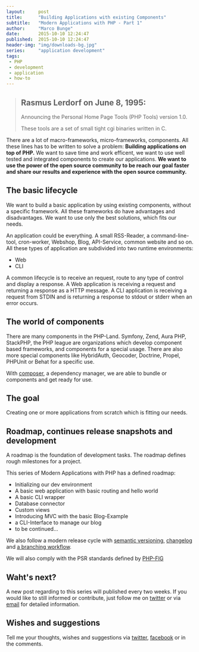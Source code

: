 ```yaml
---
layout:     post
title:      "Building Applications with existing Components"
subtitle:   "Modern Applications with PHP - Part 1"
author:     "Marco Bunge"
date:       2015-10-10 12:24:47
published:  2015-10-10 12:24:47
header-img: "img/downloads-bg.jpg"
series:     "application development"
tags:
 - PHP
 - development
 - application
 - how-to
---
```


<blockquote cite="https://groups.google.com/forum/?hl=en#!original/comp.infosystems.www.authoring.cgi/PyJ25gZ6z7A/M9FkTUVDfcwJ">
	<h2>Rasmus Lerdorf on June 8, 1995:</h2>
	<p>Announcing the Personal Home Page Tools (PHP Tools) version 1.0.</p>
	<p>These tools are a set of small tight cgi binaries written in C.</p>
</blockquote>

There are a lot of macro-frameworks, micro-frameworks, components. All these lines has to be written to solve a problem: __Building applications on top of PHP.__ We want to save time and work efficent, we want to use well tested and integrated components to create our applications. 
__We want to use the power of the open source community to be reach our goal faster and share our results and experience with the open source community.__

## The basic lifecycle

We want to build a basic application by using existing components, without a specific framework. All these 
frameworks do have advantages and disadvantages. We want to use only the best solutions, which fits our needs.

An application could be everything. A small RSS-Reader, a command-line-tool, cron-worker, Webshop, Blog, 
API-Service, common website and so on. All these types of application are subdivided into two runtime environments:

 - Web
 - CLI
 
A common lifecycle is to receive an request, route to any type of control and display a response. A Web application 
is receiving a request and returning a response as a HTTP message. A CLI application is receiving a request from STDIN 
and is returning a response to stdout or stderr when an error occurs.

## The world of components

There are many components in the PHP-Land. Symfony, Zend, Aura PHP, StackPHP, the PHP league are organizations which develop component based frameworks, and components for a special usage. There are also more special components like HybridAuth, Geocoder, Doctrine, Propel, PHPUnit or Behat for a specific use.

With <a href="https://getcomposer.org/" target="_blank">composer</a>, a dependency manager, we are able to bundle or components and get ready for use.

## The goal

Creating one or more applications from scratch which is fitting our needs.

## Roadmap, continues release snapshots and development

A roadmap is the foundation of development tasks. The roadmap defines rough milestones for a project.

This series of Modern Applications with PHP has a defined roadmap:

 - Initializing our dev environment
 - A basic web application with basic routing and hello world
 - A basic CLI wrapper
 - Database connector
 - Custom views
 - Introducing MVC with the basic Blog-Example
 - a CLI-Interface to manage our blog
 - to be continued...

We also follow a modern release cycle with <a href="http://semver.org/" target="_blank">semantic versioning</a>,
<a href="http://keepachangelog.com/" target="_blank">changelog</a> and 
<a href="https://git-scm.com/book/en/v2/Git-Branching-Branching-Workflows" target="_blank">a branching workflow</a>.

We will also comply with the PSR standards defined by <a href="http://www.php-fig.org/" target="_blank">PHP-FIG</a>

## Waht's next?

A new post regarding to this series will published every two weeks. If you would like to still informed or contribute, just follow me on <a href="https://twitter.com/intent/user?screen_name=makk_eightbit" target="_blank">twitter</a> or via 
<a href="mailto:mjls@web.de?subject=Modern Applications with PHP" target="_blank">email</a> for detailed information.
 
## Wishes and suggestions

Tell me your thoughts, wishes and suggestions via <a href="https://twitter.com/makk_eightbit" target="_blank">twitter</a>, 
<a href="https://www.facebook.com/marco.bunge.dev" target="_blank">facebook</a> or in the comments.
